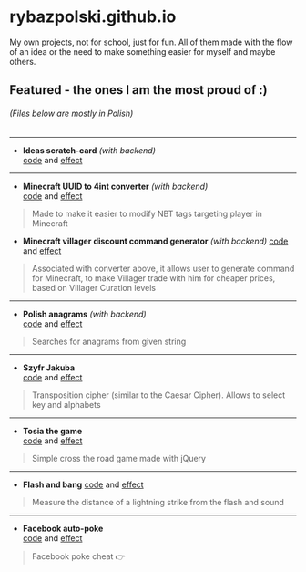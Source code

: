 # rybazpolski.github.io
My own projects, not for school, just for fun.
All of them made with the flow of an idea or the need to make something easier for myself and maybe others.

## Featured - the ones I am the most proud of :)
###### (Files below are mostly in Polish)
---
- **Ideas scratch-card** *(with backend)*  
[code](./ideasFromHeart) and [effect](https://polishfish.pl/ideasFromHeartCopy)  
---
- **Minecraft UUID to 4int converter** *(with backend)*  
[code](./minecraftUUID_to4int/PlayerUUID) and [effect](https://polishfish.pl/minecraft/PlayerUUID/)  
> Made to make it easier to modify NBT tags targeting player in Minecraft
- **Minecraft villager discount command generator** *(with backend)*
[code](./minecraftUUID_to4int/VillagerDiscounts) and [effect](https://polishfish.pl/minecraft/VillagerDiscounts/)  
> Associated with converter above, it allows user to generate command for Minecraft, to make Villager trade with him for cheaper prices, based on Villager Curation levels
---
- **Polish anagrams** *(with backend)*  
[code](./anagramy_php) and [effect](https://polishfish.pl/anagramy)  
> Searches for anagrams from given string
---
- **Szyfr Jakuba**  
[code](./top-secret) and [effect](https://rybazpolski.github.io/top-secret/szyfrJakuba.html)
> Transposition cipher (similar to the Caesar Cipher). Allows to select key and alphabets  
---  
- **Tosia the game**  
[code](./gry/tosiaTheGame) and [effect](https://rybazpolski.github.io/gry/tosiaTheGame)
> Simple cross the road game made with jQuery
---
- **Flash and bang**
[code](./kalkulatory/blyskGrzmot/) and [effect](https://rybazpolski.github.io/kalkulatory/blyskGrzmot/)  
> Measure the distance of a lightning strike from the flash and sound
---
- **Facebook auto-poke**  
[code](./skrypty) and [effect](https://rybazpolski.github.io/skrypty/bookmarkScripts.html)
> Facebook poke cheat 👉
